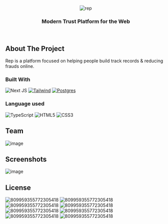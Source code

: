 <!-- PROJECT LOGO -->
<br />
<div align="center">
  
    
![rep](https://github.com/brandonhach/Rep/assets/58790036/0d139030-b538-4e18-a79d-ce770ef0e227)

  </a>
  <h3 align="center">Modern Trust Platform for the Web</h3>
</div>
<br>

<!-- ABOUT THE PROJECT -->
## About The Project

Rep is a platform focused on helping people build track records & reducing frauds online.

### Built With
![Next JS](https://img.shields.io/badge/Next-black?style=for-the-badge&logo=next.js&logoColor=white)
[![Tailwind][Tailwind]][Tailwind-url]
[![Postgres][Postgres]][Postgres-url]

### Language used

![TypeScript](https://img.shields.io/badge/typescript-%23007ACC.svg?style=for-the-badge&logo=typescript&logoColor=white)
![HTML5](https://img.shields.io/badge/html5-%23E34F26.svg?style=for-the-badge&logo=html5&logoColor=white)
![CSS3](https://img.shields.io/badge/css3-%231572B6.svg?style=for-the-badge&logo=css3&logoColor=white)

## Team
![image](https://github.com/brandonhach/Rep/assets/58790036/5dc2ac86-d6b4-455c-906c-183012fc5b38)

## Screenshots
![image](https://github.com/brandonhach/Rep/assets/58790036/9eddf25d-2943-47b7-b82e-42d6819a3571)


<!-- MARKDOWN LINKS & IMAGES -->
[product-screenshot]: images/screenshot.png
[Flask]: https://img.shields.io/badge/flask-%23000.svg?style=for-the-badge&logo=flask&logoColor=white
[Flask-url]: https://flask.palletsprojects.com/en/3.0.x/
[React.js]: https://img.shields.io/badge/React-20232A?style=for-the-badge&logo=react&logoColor=61DAFB
[React-url]: https://reactjs.org/
[Tailwind]: https://img.shields.io/badge/tailwindcss-%2338B2AC.svg?style=for-the-badge&logo=tailwind-css&logoColor=white
[Tailwind-url]: https://tailwindcss.com/
[Postgres]: https://img.shields.io/badge/postgres-%23316192.svg?style=for-the-badge&logo=postgresql&logoColor=white
[Postgres-url]: https://www.postgresql.org/


<!-- LICENSE -->
## License

![809959355772305418](https://github.com/ryanshz/project4/assets/58790036/de9aba98-6313-4e27-8434-f33ed5d5dc59)
![809959355772305418](https://github.com/ryanshz/project4/assets/58790036/de9aba98-6313-4e27-8434-f33ed5d5dc59)
![809959355772305418](https://github.com/ryanshz/project4/assets/58790036/de9aba98-6313-4e27-8434-f33ed5d5dc59)
![809959355772305418](https://github.com/ryanshz/project4/assets/58790036/de9aba98-6313-4e27-8434-f33ed5d5dc59)
![809959355772305418](https://github.com/ryanshz/project4/assets/58790036/de9aba98-6313-4e27-8434-f33ed5d5dc59)
![809959355772305418](https://github.com/ryanshz/project4/assets/58790036/de9aba98-6313-4e27-8434-f33ed5d5dc59)
![809959355772305418](https://github.com/ryanshz/project4/assets/58790036/de9aba98-6313-4e27-8434-f33ed5d5dc59)
![809959355772305418](https://github.com/ryanshz/project4/assets/58790036/de9aba98-6313-4e27-8434-f33ed5d5dc59)
